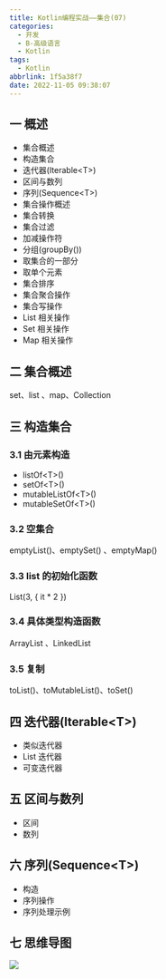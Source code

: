 ```yaml
---
title: Kotlin编程实战——集合(07)
categories:
  - 开发
  - B-高级语言
  - Kotlin
tags:
  - Kotlin
abbrlink: 1f5a38f7
date: 2022-11-05 09:38:07
---
```

## 一 概述

* 集合概述
* 构造集合
* 迭代器(Iterable\<T>)
* 区间与数列
* 序列(Sequence\<T>)
* 集合操作概述
* 集合转换
* 集合过滤
* 加减操作符
* 分组(groupBy())
* 取集合的一部分
* 取单个元素
* 集合排序
* 集合聚合操作
* 集合写操作
* List 相关操作
* Set 相关操作
* Map 相关操作

<!--more-->

  ## 二 集合概述

set、list 、map、Collection

## 三 构造集合

### 3.1 由元素构造

* listOf\<T>()
* setOf\<T>()
* mutableListOf\<T>()
* mutableSetOf\<T>()

### 3.2 空集合

emptyList()、emptySet() 、emptyMap()

### 3.3 list 的初始化函数

List(3, { it * 2 })

### 3.4 具体类型构造函数

ArrayList 、LinkedList

### 3.5 复制

toList()、toMutableList()、toSet() 

## 四  迭代器(Iterable\<T>)

* 类似迭代器
* List 迭代器
* 可变迭代器

## 五 区间与数列

* 区间
* 数列

## 六 序列(Sequence\<T>)

* 构造
* 序列操作
* 序列处理示例

## 七 思维导图

![][1]

[1]:https://jsd.onmicrosoft.cn/gh/PGzxc/CDN/blog-kotlin/kotlin-learn-struct-7.png